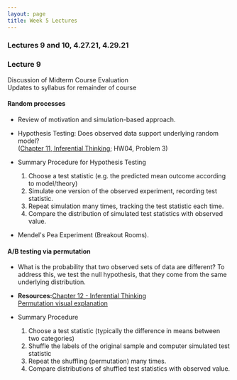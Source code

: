 ```yaml
---
layout: page
title: Week 5 Lectures
---
```


### Lectures 9 and 10, 4.27.21, 4.29.21

### Lecture 9

Discussion of Midterm Course Evaluation <br>
Updates to syllabus for remainder of course

#### Random processes 

- Review of motivation and simulation-based approach.
 
- Hypothesis Testing: Does observed data support underlying random model? <br> ([Chapter 11, Inferential Thinking](https://inferentialthinking.com/chapters/11/Testing_Hypotheses.html); HW04, Problem 3)

- Summary Procedure for Hypothesis Testing 

   1. Choose a test statistic (e.g. the predicted mean outcome according to model/theory)
   2. Simulate one version of the observed experiment, recording test statistic.
   3. Repeat simulation many times, tracking the test statistic each time.
   4. Compare the distribution of simulated test statistics with observed value.

- Mendel's Pea Experiment (Breakout Rooms).



#### A/B testing via permutation

- What is the probability that two observed sets of data are different? To address this, we test the null hypothesis, that they come from the same underlying distribution.

- **Resources:**[Chapter 12 - Inferential Thinking](https://inferentialthinking.com/chapters/12/Comparing_Two_Samples.html)<br>
[Permutation visual explanation](https://www.jwilber.me/permutationtest/)

- Summary Procedure
    1. Choose a test statistic (typically the difference in means between two categories)
    2. Shuffle the labels of the original sample and computer simulated test statistic 
    3. Repeat the shuffling (permutation) many times.
    4. Compare distributions of shuffled test statistics with observed value.





 
    



